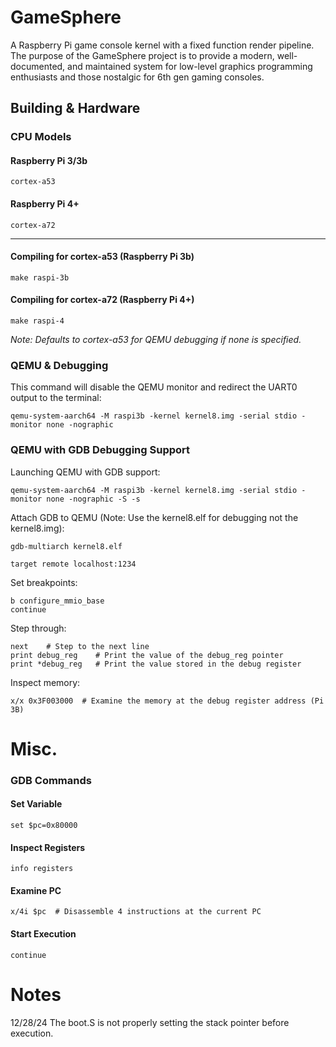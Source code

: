# GameSphere
A Raspberry Pi game console kernel with a fixed function render pipeline. The purpose of the GameSphere project is to provide a modern, well-documented, and maintained system for low-level graphics programming enthusiasts and those nostalgic for 6th gen gaming consoles.

## Building & Hardware

### CPU Models

#### Raspberry Pi 3/3b
```
cortex-a53
```

#### Raspberry Pi 4+
```
cortex-a72
```

<hr>

#### Compiling for cortex-a53 (Raspberry Pi 3b)
```
make raspi-3b
```

#### Compiling for cortex-a72 (Raspberry Pi 4+)
```
make raspi-4
```

*Note: Defaults to cortex-a53 for QEMU debugging if none is specified.*

### QEMU & Debugging

This command will disable the QEMU monitor and redirect the UART0 output to the terminal:
```
qemu-system-aarch64 -M raspi3b -kernel kernel8.img -serial stdio -monitor none -nographic
```

### QEMU with GDB Debugging Support

Launching QEMU with GDB support:
```
qemu-system-aarch64 -M raspi3b -kernel kernel8.img -serial stdio -monitor none -nographic -S -s
```

Attach GDB to QEMU (Note: Use the kernel8.elf for debugging not the kernel8.img):
```
gdb-multiarch kernel8.elf

target remote localhost:1234
```

Set breakpoints: 
```
b configure_mmio_base
continue
```

Step through:
```
next    # Step to the next line
print debug_reg    # Print the value of the debug_reg pointer
print *debug_reg   # Print the value stored in the debug register
```

Inspect memory:
```
x/x 0x3F003000  # Examine the memory at the debug register address (Pi 3B)
```

# Misc.

### GDB Commands

#### Set Variable
```
set $pc=0x80000
```

#### Inspect Registers
```
info registers
```

#### Examine PC
```
x/4i $pc  # Disassemble 4 instructions at the current PC
```

#### Start Execution
```
continue
```

# Notes

12/28/24
The boot.S is not properly setting the stack pointer before execution.